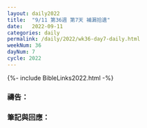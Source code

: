 ```yaml
---
layout: daily2022
title:  "9/11 第36週 第7天 補漏拾遺"
date:   2022-09-11
categories: daily
permalink: /daily/2022/wk36-day7-daily.html
weekNum: 36
dayNum: 7
cycle: 2022
---
```


{%- include BibleLinks2022.html -%}

### 禱告：

### 筆記與回應：
